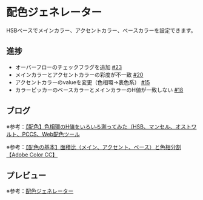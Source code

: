 # 配色ジェネレーター

HSBベースでメインカラー、アクセントカラー、ベースカラーを設定できます。

## 進捗

* オーバーフローのチェックフラグを追加 [#23](https://github.com/ryo-i/color-scheme-generator/issues/23)
* メインカラーとアクセントカラーの彩度が不一致 [#20](https://github.com/ryo-i/color-scheme-generator/issues/20)
* アクセントカラーのvalueを変更（色相環→表色系） [#15](https://github.com/ryo-i/color-scheme-generator/issues/15)
* カラーピッカーのベースカラーとメインカラーのH値が一致しない [#18](https://github.com/ryo-i/color-scheme-generator/issues/18)

## ブログ

※参考：[【配色】色相環のH値をいろいろ測ってみた（HSB、マンセル、オストワルト、PCCS、Web配色ツール](https://www.i-ryo.com/entry/2019/02/24/211711)

※参考：[【配色の基本】面積比（メイン、アクセント、ベース）と色相分割【Adobe Color CC】](https://www.i-ryo.com/entry/2019/02/28/215606)

## プレビュー

※参考：[配色ジェネレーター](https://color-scheme-generator.vercel.app)